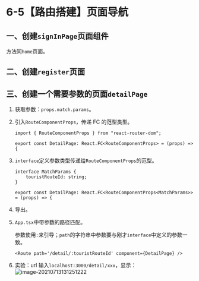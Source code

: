 # 6-5【路由搭建】页面导航



## 一、创建`signInPage`页面组件

方法同`home`页面。



## 二、创建`register`页面



## 三、创建一个需要参数的页面`detailPage`

1. 获取参数：`props.match.params`。

2. 引入`RouteComponentProps`，传递 FC 的范型类型。

    ```tsx
    import { RouteComponentProps } from "react-router-dom";
    
    export const DetailPage: React.FC<RouteComponentProps> = (props) => {
    ```

3. `interface`定义参数类型传递给`RouteComponentProps`的范型。

    ```tsx
    interface MatchParams {
        touristRouteId: string;
    }
    
    export const DetailPage: React.FC<RouteComponentProps<MatchParams>> = (props) => {
    ```

4. 导出。

5. `App.tsx`中带参数的路径匹配。

    参数使用`:`来引导；`path`的字符串中参数要与刚才`interface`中定义的参数一致。

    ```tsx
    <Route path='/detail/:touristRouteId' component={DetailPage} />
    ```

6. 实验：url 输入`localhost:3000/detail/xxx`，显示：![image-20210713131251222](https://i.loli.net/2021/07/13/VeJ3ZqBPxtf9Tj6.png)

